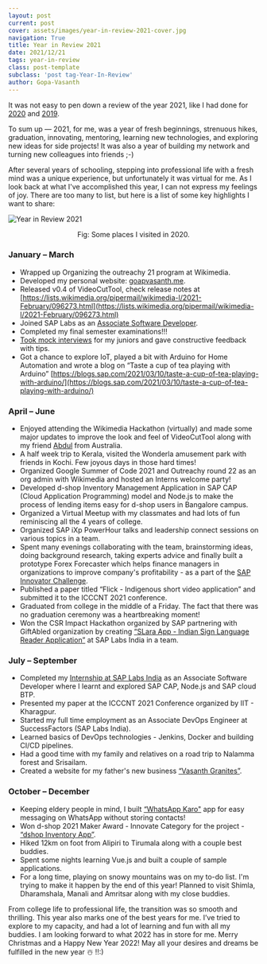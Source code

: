 ```yaml
---
layout: post
current: post
cover: assets/images/year-in-review-2021-cover.jpg
navigation: True
title: Year in Review 2021
date: 2021/12/21
tags: year-in-review
class: post-template
subclass: 'post tag-Year-In-Review'
author: Gopa-Vasanth
---
```


It was not easy to pen down a review of the year 2021, like I had done for [2020](https://gopavasanth.me/blog/Year-in-Review-2020) and [2019](https://gopavasanth.me/blog/Year-in-Review-2019).

To sum up — 2021, for me, was a year of fresh beginnings, strenuous hikes, graduation, innovating, mentoring, learning new technologies, and exploring new ideas for side projects! It was also a year of building my network and turning new colleagues into friends ;-)

After several years of schooling, stepping into professional life with a fresh mind was a unique experience, but unfortunately it was virtual for me. As I look back at what I've accomplished this year, I can not express my feelings of joy. There are too many to list, but here is a list of some key highlights I want to share:


![Year in Review 2021](assets/images/year-in-review-2021.jpg)<center>Fig: Some places I visited in 2020.</center>


### January – March

-   Wrapped up Organizing the outreachy 21 program at Wikimedia.
-   Developed my personal website: [goapvasanth.me](http://gopavasanth.me).
-   Released v0.4 of VideoCutTool, check release notes at [https://lists.wikimedia.org/pipermail/wikimedia-l/2021-February/096273.html](https://lists.wikimedia.org/pipermail/wikimedia-l/2021-February/096273.html)
-   Joined SAP Labs as an [Associate Software Developer](https://www.linkedin.com/posts/gopa-vasanth_bestrun-sap-sapindia-activity-6764429813047554048-zlOA).
-   Completed my final semester examinations!!!
-   [Took mock interviews](https://www.linkedin.com/posts/gopa-vasanth_training-learning-placements-activity-6770973657301966848-IOoJ) for my juniors and gave constructive feedback with tips.
-   Got a chance to explore IoT, played a bit with Arduino for Home Automation and wrote a blog on “Taste a cup of tea playing with Arduino” [https://blogs.sap.com/2021/03/10/taste-a-cup-of-tea-playing-with-arduino/](https://blogs.sap.com/2021/03/10/taste-a-cup-of-tea-playing-with-arduino/)


### April – June

-   Enjoyed attending the Wikimedia Hackathon (virtually) and made some major updates to improve the look and feel of VideoCutTool along with my friend [Abdul](https://wikitech.wikimedia.org/wiki/User:Khr2003) from Australia.
-   A half week trip to Kerala, visited the Wonderla amusement park with friends in Kochi.  Few joyous days in those hard times!
-   Organized Google Summer of Code 2021 and Outreachy round 22 as an org admin with Wikimedia and hosted an Interns welcome party!
-   Developed d-shop Inventory Management Application in SAP CAP (Cloud Application Programming) model and Node.js to make the process of lending items easy for d-shop users in Bangalore campus.
-   Organized a Virtual Meetup with my classmates and had lots of fun reminiscing all the 4 years of college.
-   Organized SAP iXp PowerHour talks and leadership connect sessions on various topics in a team.
-   Spent many evenings collaborating with the team, brainstorming ideas, doing background research, taking experts advice and finally built a prototype Forex Forecaster which helps finance managers in organizations to improve company's profitability - as a part of the [SAP Innovator Challenge](https://www.linkedin.com/posts/gopa-vasanth_sapinnovation-sapinnovatorchallenge-lifeatsap-activity-6865263731249696768-Y-_R).
-   Published a paper titled “Flick - Indigenous short video application” and submitted it to the ICCCNT 2021 conference.
-   Graduated from college in the middle of a Friday. The fact that there was no graduation ceremony was a heartbreaking moment!
-   Won the CSR Impact Hackathon organized by SAP partnering with GiftAbled organization by creating [“SLara App - Indian Sign Language Reader Application”](https://www.linkedin.com/posts/gopa-vasanth_sap-hackathon-csrimpact-activity-6814939490457677824-eyte) at SAP Labs India in a team.


### July – September

-   Completed my [Internship at SAP Labs India](https://www.linkedin.com/posts/gopa-vasanth_thebestrun-sap-internship-activity-6816717173533360128-LGMl) as an Associate Software Developer where I learnt and explored SAP CAP, Node.js and SAP cloud BTP.
-   Presented my paper at the ICCCNT 2021 Conference organized by IIT - Kharagpur.
-   Started my full time employment as an Associate DevOps Engineer at SuccessFactors (SAP Labs India).
-   Learned basics of DevOps technologies - Jenkins, Docker and building CI/CD pipelines.
-   Had a good time with my family and relatives on a road trip to Nalamma forest and Srisailam.
-   Created a website for my father's new business [“Vasanth Granites”](https://vasanthgranites.me).


### October – December

-   Keeping eldery people in mind, I built [“WhatsApp Karo"](https://www.linkedin.com/posts/gopa-vasanth_builtforfun-funwithcode-30mincode-activity-6862783858618834944-56Ph) app for easy messaging on WhatsApp without storing contacts!
-   Won d-shop 2021 Maker Award - Innovate Category for the project - [“dshop Inventory App”](https://www.linkedin.com/posts/gopa-vasanth_sap-thankyou-innovation-activity-6870768931641143296-hNXn).
-   Hiked 12km on foot from Alipiri to Tirumala along with a couple best buddies.
-   Spent some nights learning Vue.js and built a couple of sample applications.
-   For a long time, playing on snowy mountains was on my to-do list. I'm trying to make it happen by the end of this year! Planned to visit Shimla, Dharamshala, Manali and Amritsar along with my close buddies.

<!-- -   For long in my to-do list was travelling to North India and play on snow mountains, I did make it happen this year! Visited to Shimla, Dharamshala, Manali and Amritsar along with my close buddies. -->

From college life to professional life, the transition was so smooth and thrilling. This year also marks one of the best years for me. I’ve tried to explore to my capacity, and had a lot of learning and fun with all my buddies. I am looking forward to what 2022 has in store for me. Merry Christmas and a Happy New Year 2022! May all your desires and dreams be fulfilled in the new year ☃️ !!:)